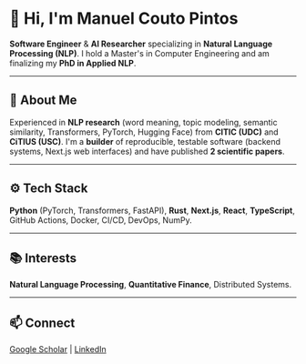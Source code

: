 # 👋 Hi, I'm Manuel Couto Pintos

**Software Engineer** & **AI Researcher** specializing in **Natural Language Processing (NLP)**. I hold a Master's in Computer Engineering and am finalizing my **PhD in Applied NLP**.

---

## 🚀 About Me

Experienced in **NLP research** (word meaning, topic modeling, semantic similarity, Transformers, PyTorch, Hugging Face) from **CITIC (UDC)** and **CiTIUS (USC)**. I'm a **builder** of reproducible, testable software (backend systems, Next.js web interfaces) and have published **2 scientific papers**.

---

## ⚙️ Tech Stack

**Python** (PyTorch, Transformers, FastAPI), **Rust**, **Next.js**, **React**, **TypeScript**, GitHub Actions, Docker, CI/CD, DevOps, NumPy.

---

## 📚 Interests

**Natural Language Processing**, **Quantitative Finance**, Distributed Systems.

---

## 📫 Connect

[Google Scholar](https://scholar.google.es/citations?user=AYXHeT4AAAAJ&hl=es) | [LinkedIn](https://www.linkedin.com/in/manuel-couto-pintos-96a20a130/)
